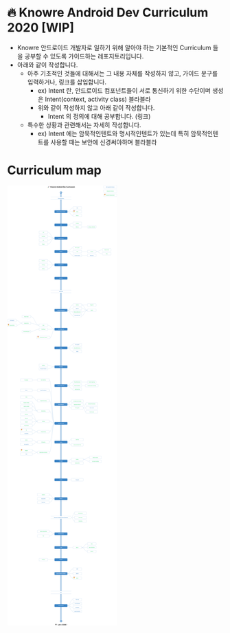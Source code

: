 # 🔥 Knowre Android Dev Curriculum 2020 [WIP]

- Knowre 안드로이드 개발자로 일하기 위해 알아야 하는 기본적인 Curriculum 들을 공부할 수 있도록 가이드하는 레포지토리입니다.
- 아래와 같이 작성합니다.
  - 아주 기초적인 것들에 대해서는 그 내용 자체를 작성하지 않고, 가이드 문구를 입력하거나, 링크를 삽입합니다.
    - ex) Intent 란, 안드로이드 컴포넌트들이 서로 통신하기 위한 수단이며 생성은 Intent(context, activity class) 블라블라
    - 위와 같이 작성하지 않고 아래 같이 작성합니다.
      - Intent 의 정의에 대해 공부합니다. (링크)
  - 특수한 상황과 관련해서는 자세히 작성합니다.
    - ex) Intent 에는 암묵적인텐트와 명시적인텐트가 있는데 특히 암묵적인텐트를 사용할 때는 보안에 신경써야하며 블라블라

# Curriculum map

![curriculum](/AndroidDevCurriculum.png)

